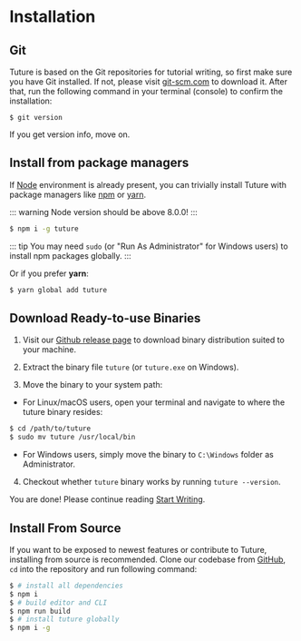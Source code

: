 # Installation

## Git

Tuture is based on the Git repositories for tutorial writing, so first make sure you have Git installed. If not, please visit [git-scm.com](https://git-scm.com/downloads) to download it. After that, run the following command in your terminal (console) to confirm the installation:

```
$ git version
```

If you get version info, move on.

## Install from package managers

If [Node](https://nodejs.org) environment is already present, you can trivially install Tuture with package managers like [npm](https://www.npmjs.com/) or [yarn](https://yarnpkg.com).

::: warning
Node version should be above 8.0.0!
:::

```bash
$ npm i -g tuture
```

::: tip
You may need `sudo` (or "Run As Administrator" for Windows users) to install npm packages globally.
:::

Or if you prefer **yarn**:

```bash
$ yarn global add tuture
```

## Download Ready-to-use Binaries

1. Visit our [Github release page](https://github.com/tuture-dev/tuture/releases) to download binary distribution suited to your machine.

2. Extract the binary file `tuture` (or `tuture.exe` on Windows).

3. Move the binary to your system path:

  - For Linux/macOS users, open your terminal and navigate to where the tuture binary resides:

  ```bash
  $ cd /path/to/tuture
  $ sudo mv tuture /usr/local/bin
  ```

  - For Windows users, simply move the binary to `C:\Windows` folder as Administrator.

4. Checkout whether `tuture` binary works by running `tuture --version`.

You are done! Please continue reading [Start Writing](./start-writing.md).

## Install From Source

If you want to be exposed to newest features or contribute to Tuture, installing from source is recommended. Clone our codebase from [GitHub](https://github.com/tuture-dev/tuture), `cd` into the repository and run following command:

```bash
$ # install all dependencies
$ npm i
$ # build editor and CLI
$ npm run build
$ # install tuture globally
$ npm i -g
```
